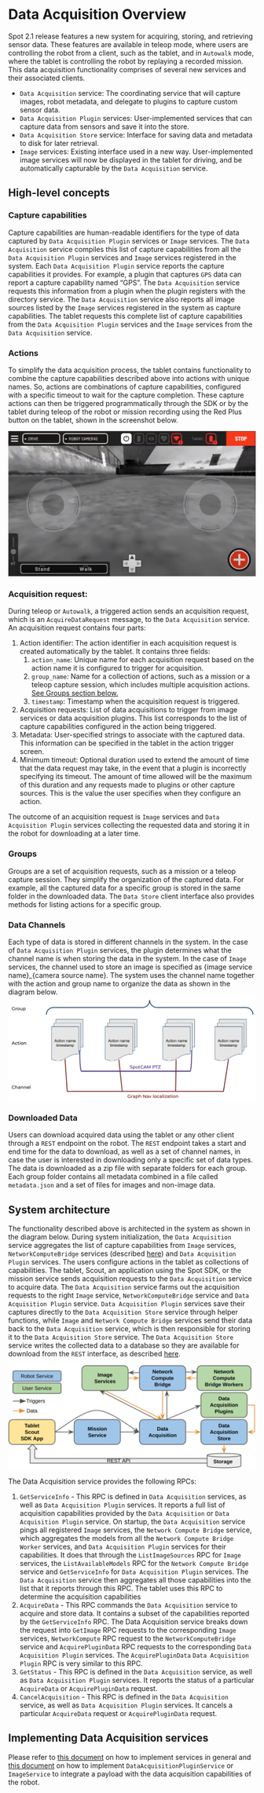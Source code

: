 <!--
Copyright (c) 2023 Boston Dynamics, Inc.  All rights reserved.

Downloading, reproducing, distributing or otherwise using the SDK Software
is subject to the terms and conditions of the Boston Dynamics Software
Development Kit License (20191101-BDSDK-SL).
-->

# Data Acquisition Overview

Spot 2.1 release features a new system for acquiring, storing, and retrieving sensor data. These features are available in teleop mode, where users are controlling the robot from a client, such as the tablet, and in `Autowalk` mode, where the tablet is controlling the robot by replaying a recorded mission. This data acquisition functionality comprises of several new services and their associated clients.

- `Data Acquisition` service: The coordinating service that will capture images, robot metadata, and delegate to plugins to capture custom sensor data.
- `Data Acquisition Plugin` services: User-implemented services that can capture data from sensors and save it into the store.
- `Data Acquisition Store` service: Interface for saving data and metadata to disk for later retrieval.
- `Image` services: Existing interface used in a new way. User-implemented image services will now be displayed in the tablet for driving, and be automatically capturable by the `Data Acquisition` service.

## High-level concepts

### Capture capabilities

Capture capabilities are human-readable identifiers for the type of data captured by `Data Acquisition Plugin` services or `Image` services. The `Data Acquisition` service compiles this list of capture capabilities from all the `Data Acquisition Plugin` services and `Image` services registered in the system.
Each `Data Acquisition Plugin` service reports the capture capabilities it provides. For example, a plugin that captures `GPS` data can report a capture capability named “GPS”. The `Data Acquisition` service requests this information from a plugin when the plugin registers with the directory service. The `Data Acquisition` service also reports all image sources listed by the `Image` services registered in the system as capture capabilities.
The tablet requests this complete list of capture capabilities from the `Data Acquisition Plugin` services and the `Image` services from the `Data Acquisition` service.

### Actions

To simplify the data acquisition process, the tablet contains functionality to combine the capture capabilities described above into actions with unique names. So, actions are combinations of capture capabilities, configured with a specific timeout to wait for the capture completion. These capture actions can then be triggered programmatically through the SDK or by the tablet during teleop of the robot or mission recording using the Red Plus button on the tablet, shown in the screenshot below.

![Tablet Screenshot](./images/tablet_screenshot.png)

### Acquisition request:

During teleop or `Autowalk`, a triggered action sends an acquisition request, which is an `AcquireDataRequest` message, to the `Data Acquisition` service. An acquisition request contains four parts:

1. Action identifier: The action identifier in each acquisition request is created automatically by the tablet. It contains three fields:
   1. `action_name`: Unique name for each acquisition request based on the action name it is configured to trigger for acquisition.
   2. `group_name`: Name for a collection of actions, such as a mission or a teleop capture session, which includes multiple acquisition actions. [See Groups section below.](#groups)
   3. `timestamp`: Timestamp when the acquisition request is triggered.
2. Acquisition requests: List of data acquisitions to trigger from image services or data acquisition plugins. This list corresponds to the list of capture capabilities configured in the action being triggered.
3. Metadata: User-specified strings to associate with the captured data. This information can be specified in the tablet in the action trigger screen.
4. Minimum timeout: Optional duration used to extend the amount of time that the data request may take, in the event that a plugin is incorrectly specifying its timeout. The amount of time allowed will be the maximum of this duration and any requests made to plugins or other capture sources. This is the value the user specifies when they configure an action.

The outcome of an acquisition request is `Image` services and `Data Acquisition Plugin` services collecting the requested data and storing it in the robot for downloading at a later time.

### Groups

Groups are a set of acquisition requests, such as a mission or a teleop capture session. They simplify the organization of the captured data. For example, all the captured data for a specific group is stored in the same folder in the downloaded data. The `Data Store` client interface also provides methods for listing actions for a specific group.

### Data Channels

Each type of data is stored in different channels in the system. In the case of `Data Acquisition Plugin` services, the plugin determines what the channel name is when storing the data in the system. In the case of `Image` services, the channel used to store an image is specified as {image service name}\_{camera source name}. The system uses the channel name together with the action and group name to organize the data as shown in the diagram below.
![Data Organization](./images/data_acquisition_data_organization.png)

### Downloaded Data

Users can download acquired data using the tablet or any other client through a `REST` endpoint on the robot. The `REST` endpoint takes a start and end time for the data to download, as well as a set of channel names, in case the user is interested in downloading only a specific set of data types. The data is downloaded as a zip file with separate folders for each group. Each group folder contains all metadata combined in a file called `metadata.json` and a set of files for images and non-image data.

## System architecture

The functionality described above is architected in the system as shown in the diagram below. During system initialization, the `Data Acquisition` service aggregates the list of capture capabilities from `Image` services, `NetworkComputeBridge` services (described [here](./network_compute_bridge.md)) and `Data Acquisition Plugin` services. The users configure actions in the tablet as collections of capabilities. The tablet, Scout, an application using the Spot SDK, or the mission service sends acquisition requests to the `Data Acquisition` service to acquire data. The `Data Acquisition` service farms out the acquisition requests to the right `Image` service, `NetworkComputeBridge` service and `Data Acquisition Plugin` service. `Data Acquisition Plugin` services save their captures directly to the `Data Acquisition Store` service through helper functions, while `Image` and `Network Compute Bridge` services send their data back to the `Data Acquisition` service, which is then responsible for storing it to the `Data Acquisition Store` service. The `Data Acquisition Store` service writes the collected data to a database so they are available for download from the `REST` interface, as described [here](./data_buffer_overview.md#data-acquisition-download).

![Data Acquisition Architecture](./images/data_acquisition_architecture.png)

The Data Acquisition service provides the following RPCs:

1. `GetServiceInfo` - This RPC is defined in `Data Acquisition` services, as well as `Data Acquisition Plugin` services. It reports a full list of acquisition capabilities provided by the `Data Acquisition` or `Data Acquisition Plugin` service. On startup, the `Data Acquisition` service pings all registered `Image` services, the `Network Compute Bridge` service, which aggregates the models from all the `Network Compute Bridge Worker` services, and `Data Acquisition Plugin` services for their capabilities. It does that through the `ListImageSources` RPC for `Image` services, the `ListAvailableModels` RPC for the `Network Compute Bridge` service and `GetServiceInfo` for `Data Acquisition Plugin` services. The `Data Acquisition` service then aggregates all those capabilities into the list that it reports through this RPC. The tablet uses this RPC to determine the acquisition capabilities
2. `AcquireData` - This RPC commands the `Data Acquisition` service to acquire and store data. It contains a subset of the capabilities reported by the `GetServiceInfo` RPC. The Data Acquisition service breaks down the request into `GetImage` RPC requests to the corresponding `Image` services, `NetworkCompute` RPC request to the `NetworkComputeBridge` service and `AcquirePluginData` RPC requests to the corresponding `Data Acquisition Plugin` services. The `AcquirePluginData` `Data Acquisition Plugin` RPC is very similar to this RPC.
3. `GetStatus` - This RPC is defined in the `Data Acquisition` service, as well as `Data Acquisition Plugin` services. It reports the status of a particular `AcquireData` or `AcquirePluginData` request.
4. `CancelAcquisition` - This RPC is defined in the `Data Acquisition` service, as well as `Data Acquisition Plugin` services. It cancels a particular `AcquireData` request or `AcquirePluginData` request.

## Implementing Data Acquisition services

Please refer to [this document](developing_api_services.md) on how to implement services in general and [this document](writing_services_for_data_acquisition.md) on how to implement `DataAcquisitionPluginService` or `ImageService` to integrate a payload with the data acquisition capabilities of the robot.
